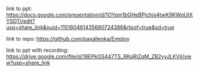 link to ppt:
https://docs.google.com/presentation/d/1OYqm1bGHeBPjchjs4twK9KWqUtXYSDTi/edit?usp=share_link&ouid=115160461435680724386&rtpof=true&sd=true

link to repo:
https://github.com/payallenka/Employ

link to ppt with recording:
https://drive.google.com/file/d/18EPkGS447TS_RKqRIZqM_ZB2yyJLKVjI/view?usp=share_link
